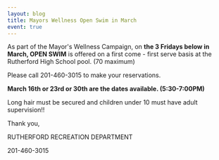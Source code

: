 ```yaml
---
layout: blog
title: Mayors Wellness Open Swim in March
event: true
---
```


As part of the Mayor's Wellness Campaign, on **the 3 Fridays below in March, OPEN SWIM** is offered on a first come - first serve basis at the Rutherford High School pool. (70 maximum)

Please call 201-460-3015 to make your
reservations. 

**March 16th or 23rd or 30th are the
dates available. (5:30-7:00PM)**

Long hair must be secured and children under 10 must
have adult supervision!!

Thank you,

RUTHERFORD RECREATION DEPARTMENT

201-460-3015

